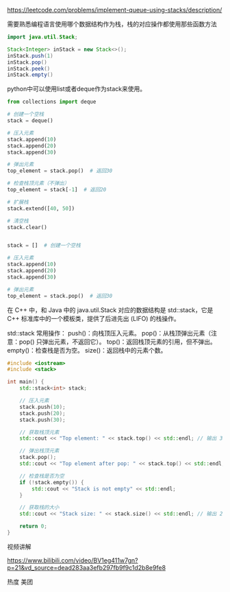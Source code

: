 https://leetcode.com/problems/implement-queue-using-stacks/description/



需要熟悉编程语言使用哪个数据结构作为栈，栈的对应操作都使用那些函数方法

```java
import java.util.Stack;

Stack<Integer> inStack = new Stack<>();
inStack.push(1)
inStack.pop()
inStack.peek()
inStack.empty()
```

python中可以使用list或者deque作为stack来使用。

```python
from collections import deque

# 创建一个空栈
stack = deque()

# 压入元素
stack.append(10)
stack.append(20)
stack.append(30)

# 弹出元素
top_element = stack.pop()  # 返回30

# 检查栈顶元素（不弹出）
top_element = stack[-1]  # 返回20

# 扩展栈
stack.extend([40, 50])

# 清空栈
stack.clear()


stack = []  # 创建一个空栈

# 压入元素
stack.append(10)
stack.append(20)
stack.append(30)

# 弹出元素
top_element = stack.pop()  # 返回30

```

在 C++ 中，和 Java 中的 java.util.Stack 对应的数据结构是 std::stack，它是 C++ 标准库中的一个模板类，提供了后进先出 (LIFO) 的栈操作。

std::stack 常用操作：
push()：向栈顶压入元素。
pop()：从栈顶弹出元素（注意：pop() 只弹出元素，不返回它）。
top()：返回栈顶元素的引用，但不弹出。
empty()：检查栈是否为空。
size()：返回栈中的元素个数。

```cpp
#include <iostream>
#include <stack>

int main() {
    std::stack<int> stack;

    // 压入元素
    stack.push(10);
    stack.push(20);
    stack.push(30);

    // 获取栈顶元素
    std::cout << "Top element: " << stack.top() << std::endl; // 输出 30

    // 弹出栈顶元素
    stack.pop();
    std::cout << "Top element after pop: " << stack.top() << std::endl; // 输出 20

    // 检查栈是否为空
    if (!stack.empty()) {
        std::cout << "Stack is not empty" << std::endl;
    }

    // 获取栈的大小
    std::cout << "Stack size: " << stack.size() << std::endl; // 输出 2

    return 0;
}

```

视频讲解

https://www.bilibili.com/video/BV1eg411w7gn?p=21&vd_source=dead283aa3efb297fb9f9c1d2b8e9fe8


热度
美团
